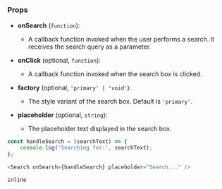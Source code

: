 # <Search>

### Props

- **onSearch** (`function`):
  - A callback function invoked when the user performs a search. It receives the search query as a parameter.

- **onClick** (optional, `function`):
  - A callback function invoked when the search box is clicked.

- **factory** (optional, `'primary' | 'void'`):
  - The style variant of the search box. Default is `'primary'`.

- **placeholder** (optional, `string`):
  - The placeholder text displayed in the search box.

```javascript
const handleSearch = (searchText) => {
    console.log('Searching for:', searchText);
};

<Search onSearch={handleSearch} placeholder="Search..." />
```

```inline```